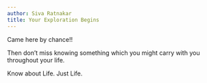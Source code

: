```yaml
---
author: Siva Ratnakar
title: Your Exploration Begins
---
```

Came here by chance!!

Then don’t miss knowing something which you might carry with you throughout your life.

Know about Life. Just Life.
